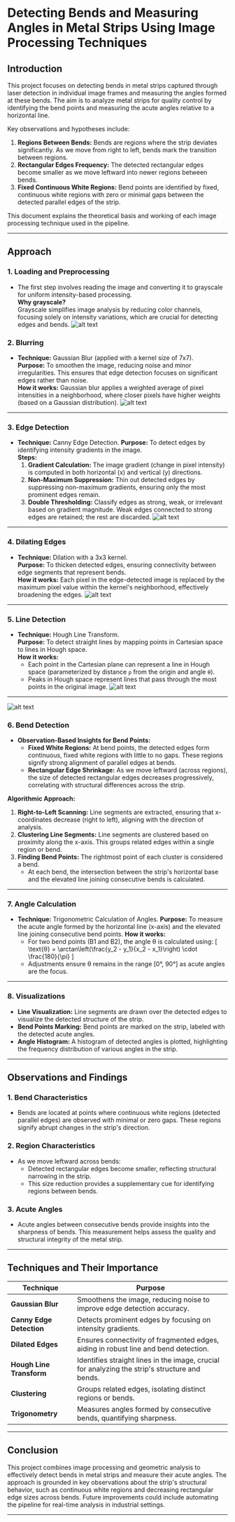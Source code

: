 

# Detecting Bends and Measuring Angles in Metal Strips Using Image Processing Techniques

## Introduction

This project focuses on detecting bends in metal strips captured through laser detection in individual image frames and measuring the angles formed at these bends. The aim is to analyze metal strips for quality control by identifying the bend points and measuring the acute angles relative to a horizontal line. 

Key observations and hypotheses include:
1. **Regions Between Bends:** Bends are regions where the strip deviates significantly. As we move from right to left, bends mark the transition between regions.
2. **Rectangular Edges Frequency:** The detected rectangular edges become smaller as we move leftward into newer regions between bends.
3. **Fixed Continuous White Regions:** Bend points are identified by fixed, continuous white regions with zero or minimal gaps between the detected parallel edges of the strip.

This document explains the theoretical basis and working of each image processing technique used in the pipeline.

---

## Approach

### 1. **Loading and Preprocessing**
- The first step involves reading the image and converting it to grayscale for uniform intensity-based processing.  
  **Why grayscale?**  
  Grayscale simplifies image analysis by reducing color channels, focusing solely on intensity variations, which are crucial for detecting edges and bends.
![alt text](assets/1_orginal.png)
### 2. **Blurring**
- **Technique:** Gaussian Blur (applied with a kernel size of 7x7).  
  **Purpose:** To smoothen the image, reducing noise and minor irregularities. This ensures that edge detection focuses on significant edges rather than noise.  
  **How it works:** Gaussian blur applies a weighted average of pixel intensities in a neighborhood, where closer pixels have higher weights (based on a Gaussian distribution).
![alt text](assets/2_blurred.png)
---

### 3. **Edge Detection**
- **Technique:** Canny Edge Detection.
  **Purpose:** To detect edges by identifying intensity gradients in the image.  
  **Steps:**
  1. **Gradient Calculation:** The image gradient (change in pixel intensity) is computed in both horizontal (x) and vertical (y) directions.
  2. **Non-Maximum Suppression:** Thin out detected edges by suppressing non-maximum gradients, ensuring only the most prominent edges remain.
  3. **Double Thresholding:** Classify edges as strong, weak, or irrelevant based on gradient magnitude. Weak edges connected to strong edges are retained; the rest are discarded.
![alt text](assets/3_edge_detection.png)
---

### 4. **Dilating Edges**
- **Technique:** Dilation with a 3x3 kernel.  
  **Purpose:** To thicken detected edges, ensuring connectivity between edge segments that represent bends.  
  **How it works:** Each pixel in the edge-detected image is replaced by the maximum pixel value within the kernel's neighborhood, effectively broadening the edges.
![alt text](assets/4_dialted_edges.png)
---

### 5. **Line Detection**
- **Technique:** Hough Line Transform.  
  **Purpose:** To detect straight lines by mapping points in Cartesian space to lines in Hough space.  
  **How it works:** 
  - Each point in the Cartesian plane can represent a line in Hough space (parameterized by distance `ρ` from the origin and angle `θ`).
  - Peaks in Hough space represent lines that pass through the most points in the original image.
![alt text](assets/final.png)
---

![alt text](assets/h1.png)

### 6. **Bend Detection**
- **Observation-Based Insights for Bend Points:**
  - **Fixed White Regions:** At bend points, the detected edges form continuous, fixed white regions with little to no gaps. These regions signify strong alignment of parallel edges at bends.
  - **Rectangular Edge Shrinkage:** As we move leftward (across regions), the size of detected rectangular edges decreases progressively, correlating with structural differences across the strip.

**Algorithmic Approach:**
1. **Right-to-Left Scanning:** Line segments are extracted, ensuring that x-coordinates decrease (right to left), aligning with the direction of analysis.
2. **Clustering Line Segments:** Line segments are clustered based on proximity along the x-axis. This groups related edges within a single region or bend.
3. **Finding Bend Points:** The rightmost point of each cluster is considered a bend. 
   - At each bend, the intersection between the strip's horizontal base and the elevated line joining consecutive bends is calculated.

---

### 7. **Angle Calculation**
- **Technique:** Trigonometric Calculation of Angles.
  **Purpose:** To measure the acute angle formed by the horizontal line (x-axis) and the elevated line joining consecutive bend points.
  **How it works:**
  - For two bend points (B1 and B2), the angle θ is calculated using:
    \[
    \text{θ} = \arctan\left(\frac{y_2 - y_1}{x_2 - x_1}\right) \cdot \frac{180}{\pi}
    \]
  - Adjustments ensure θ remains in the range [0°, 90°] as acute angles are the focus.

---

### 8. **Visualizations**
- **Line Visualization:** Line segments are drawn over the detected edges to visualize the detected structure of the strip.  
- **Bend Points Marking:** Bend points are marked on the strip, labeled with the detected acute angles.  
- **Angle Histogram:** A histogram of detected angles is plotted, highlighting the frequency distribution of various angles in the strip.

---

## Observations and Findings

### 1. **Bend Characteristics**
- Bends are located at points where continuous white regions (detected parallel edges) are observed with minimal or zero gaps. These regions signify abrupt changes in the strip's direction.

### 2. **Region Characteristics**
- As we move leftward across bends:
  - Detected rectangular edges become smaller, reflecting structural narrowing in the strip.
  - This size reduction provides a supplementary cue for identifying regions between bends.

### 3. **Acute Angles**
- Acute angles between consecutive bends provide insights into the sharpness of bends. This measurement helps assess the quality and structural integrity of the metal strip.

---

## Techniques and Their Importance

| **Technique**           | **Purpose**                                                                                         |
|--------------------------|-----------------------------------------------------------------------------------------------------|
| **Gaussian Blur**        | Smoothens the image, reducing noise to improve edge detection accuracy.                             |
| **Canny Edge Detection** | Detects prominent edges by focusing on intensity gradients.                                         |
| **Dilated Edges**        | Ensures connectivity of fragmented edges, aiding in robust line and bend detection.                 |
| **Hough Line Transform** | Identifies straight lines in the image, crucial for analyzing the strip's structure and bends.      |
| **Clustering**           | Groups related edges, isolating distinct regions or bends.                                         |
| **Trigonometry**         | Measures angles formed by consecutive bends, quantifying sharpness.                                |

---



## Conclusion

This project combines image processing and geometric analysis to effectively detect bends in metal strips and measure their acute angles. The approach is grounded in key observations about the strip's structural behavior, such as continuous white regions and decreasing rectangular edge sizes across bends. Future improvements could include automating the pipeline for real-time analysis in industrial settings.

--- 
